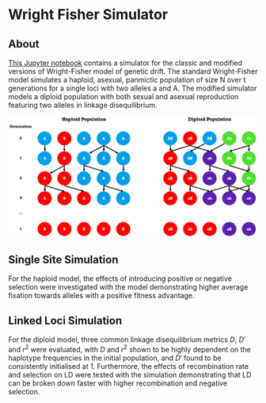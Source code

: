 # Wright Fisher Simulator
## About
<a href="https://github.com/TomMakesThings/Wright-Fisher-Simulator/blob/main/WrightFisher.ipynb">This Jupyter notebook</a> contains a simulator for the classic and modified versions of Wright-Fisher model of genetic drift. The standard Wright-Fisher model simulates a haploid, asexual, panmictic population of size N over t generations for a single loci with two alleles a and A. The modified simulator models a diploid population with both sexual and asexual reproduction featuring two alleles in linkage disequilibrium.

<div align="center">
  <img src="https://github.com/TomMakesThings/Wright-Fisher-Simulator/blob/assets/Images/Population-Diagrams.png" width=800>
</div>

## Single Site Simulation
For the haploid model, the effects of introducing positive or negative selection were investigated with the model demonstrating higher average fixation towards alleles with a positive fitness advantage.

## Linked Loci Simulation
For the diploid model, three common linkage disequilibrium metrics $D$, $D'$ and $r^{2}$ were evaluated, with $D$ and $r^{2}$ shown to be highly dependent on the haplotype frequencies in the initial population, and $D'$ found to be consistently initialised at 1. Furthermore, the effects of recombination rate and selection on LD were tested with the simulation demonstrating that LD can be broken down faster with higher recombination and negative selection.
